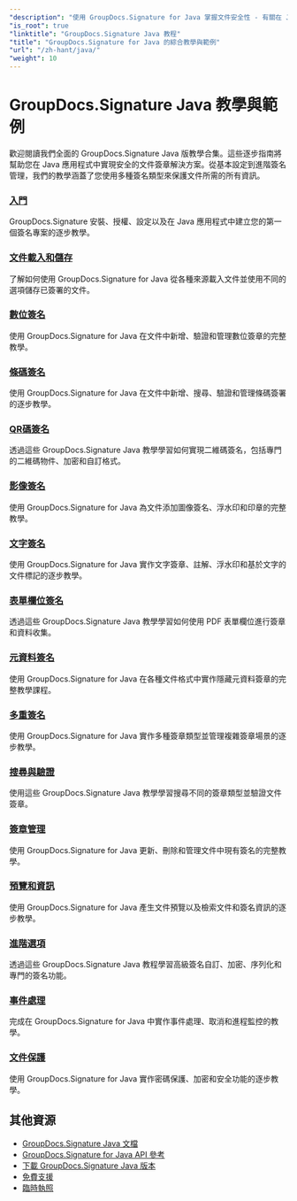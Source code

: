 ```yaml
---
"description": "使用 GroupDocs.Signature for Java 掌握文件安全性 - 有關在 Java 應用程式中簽署、驗證、更新、刪除簽名、提取元資料和有效管理文件的完整教學。"
"is_root": true
"linktitle": "GroupDocs.Signature Java 教程"
"title": "GroupDocs.Signature for Java 的綜合教學與範例"
"url": "/zh-hant/java/"
"weight": 10
---
```


# GroupDocs.Signature Java 教學與範例

歡迎閱讀我們全面的 GroupDocs.Signature Java 版教學合集。這些逐步指南將幫助您在 Java 應用程式中實現安全的文件簽章解決方案。從基本設定到進階簽名管理，我們的教學涵蓋了您使用多種簽名類型來保護文件所需的所有資訊。

### [入門](./getting-started/)
GroupDocs.Signature 安裝、授權、設定以及在 Java 應用程式中建立您的第一個簽名專案的逐步教學。

### [文件載入和儲存](./document-loading-saving/)
了解如何使用 GroupDocs.Signature for Java 從各種來源載入文件並使用不同的選項儲存已簽署的文件。

### [數位簽名](./digital-signatures/)
使用 GroupDocs.Signature for Java 在文件中新增、驗證和管理數位簽章的完整教學。

### [條碼簽名](./barcode-signatures/)
使用 GroupDocs.Signature for Java 在文件中新增、搜尋、驗證和管理條碼簽署的逐步教學。

### [QR碼簽名](./qr-code-signatures/)
透過這些 GroupDocs.Signature Java 教學學習如何實現二維碼簽名，包括專門的二維碼物件、加密和自訂格式。

### [影像簽名](./image-signatures/)
使用 GroupDocs.Signature for Java 為文件添加圖像簽名、浮水印和印章的完整教學。

### [文字簽名](./text-signatures/)
使用 GroupDocs.Signature for Java 實作文字簽章、註解、浮水印和基於文字的文件標記的逐步教學。

### [表單欄位簽名](./form-field-signatures/)
透過這些 GroupDocs.Signature Java 教學學習如何使用 PDF 表單欄位進行簽章和資料收集。

### [元資料簽名](./metadata-signatures/)
使用 GroupDocs.Signature for Java 在各種文件格式中實作隱藏元資料簽章的完整教學課程。

### [多重簽名](./multiple-signatures/)
使用 GroupDocs.Signature for Java 實作多種簽章類型並管理複雜簽章場景的逐步教學。

### [搜尋與驗證](./search-verification/)
使用這些 GroupDocs.Signature Java 教學學習搜尋不同的簽章類型並驗證文件簽章。

### [簽章管理](./signature-management/)
使用 GroupDocs.Signature for Java 更新、刪除和管理文件中現有簽名的完整教學。

### [預覽和資訊](./preview-info/)
使用 GroupDocs.Signature for Java 產生文件預覽以及檢索文件和簽名資訊的逐步教學。

### [進階選項](./advanced-options/)
透過這些 GroupDocs.Signature Java 教程學習高級簽名自訂、加密、序列化和專門的簽名功能。

### [事件處理](./event-handling/)
完成在 GroupDocs.Signature for Java 中實作事件處理、取消和進程監控的教學。

### [文件保護](./document-protection/)
使用 GroupDocs.Signature for Java 實作密碼保護、加密和安全功能的逐步教學。

## 其他資源

- [GroupDocs.Signature Java 文檔](https://docs.groupdocs.com./)
- [GroupDocs.Signature for Java API 參考](https://reference.groupdocs.com./)
- [下載 GroupDocs.Signature Java 版本](https://releases.groupdocs.com./)
- [免費支援](https://forum.groupdocs.com/)
- [臨時執照](https://purchase.groupdocs.com/temporary-license/)